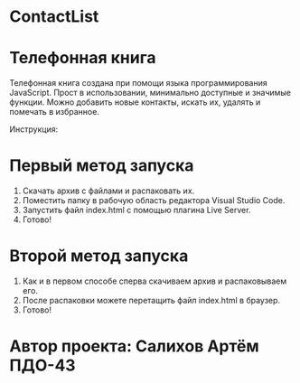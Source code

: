 # ContactList

# Телефонная книга

Телефонная книга создана при помощи языка программирования JavaScript. 
Прост в использовании, минимально доступные и значимые функции. Можно добавить новые контакты, искать их, удалять и помечать в избранное.

Инструкция:

# Первый метод запуска

1. Скачать архив с файлами и распаковать их.
2. Поместить папку в рабочую область редактора Visual Studio Code.
3. Запустить файл index.html с помощью плагина Live Server.
4. Готово!

# Второй метод запуска

1. Как и в первом способе сперва скачиваем архив и распаковываем его.
2. После распаковки можете перетащить файл index.html в браузер.
3. Готово!

# Автор проекта: Салихов Артём ПДО-43
